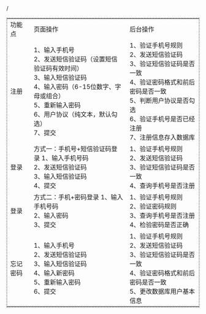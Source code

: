 <table style="border:2px dotted gray;">
<tr><td> 功能点</td><td> 页面操作</td><td> 后台操作</td></dr>
<tr><td> 注册</td><td> 1、输入手机号<br> 
2、发送短信验证码（设置短信验证码有效时间）<br>
3、输入短信验证码<br>
4、输入密码（6-15位数字、字母或组合）<br>
5、重新输入密码<br>
6、用户协议（纯文本，默认勾选）<br>
7、提交</td><td> 1、验证手机号规则<br>
2、发送短信验证码<br>
3、验证短信验证码是否一致<br>
4、验证密码格式和前后密码是否一致<br>
5、判断用户协议是否勾选<br>
6、验证手机号是否已经注册<br>
7、注册信息存入数据库</td></dr>/<br>
<tr><td> 登录</td><td> 方式一：手机号+短信验证码登录
1、输入手机号码<br>
2、发送短信验证码<br>
3、输入短信验证码<br>
4、提交</td><td> 1、验证手机号规则<br>
2、发送短信验证码<br>
3、验证短信验证码是否一致<br>
4、查询手机号是否注册</td></dr>
<tr><td> 登录</td><td> 方式二：手机+密码登录
1、输入手机号码<br>
2、输入密码<br>
3、提交</td><td> 1、验证手机号规则<br>
2、验证密码规则<br>
3、查询手机号是否注册<br>
4、检验密码是否正确</td></dr>
<tr><td> 忘记密码</td><td> 1、输入手机号<br>
2、发送短信验证码<br>
3、输入短信验证码<br>
4、输入新密码<br>
5、重新输入密码<br>
6、提交</td><td> 1、验证手机号规则<br>
2、发送短信验证码<br>
3、验证短信验证码是否一致<br>
4、验证密码格式和前后密码是否一致<br>
5、更改数据库用户基本信息</td></dr>
</table>
